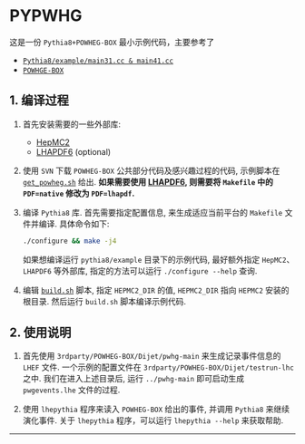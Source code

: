 # PYPWHG

这是一份 `Pythia8+POWHEG-BOX` 最小示例代码，主要参考了

- [`Pythia8/example/main31.cc & main41.cc`](http://home.thep.lu.se/~torbjorn/pythia82html/SampleMainPrograms.html)
- [`POWHGE-BOX`](http://powhegbox.mib.infn.it/)

## 1. 编译过程

1. 首先安装需要的一些外部库:
   - [HepMC2](http://hepmc.web.cern.ch/hepmc/)
   - [LHAPDF6](https://lhapdf.hepforge.org/) (optional)

2. 使用 `SVN` 下载 `POWHEG-BOX` 公共部分代码及感兴趣过程的代码, 示例脚本在 [`get_powheg.sh`](3rdparty/get_powheg.sh) 给出. **如果需要使用 [LHAPDF6](https://lhapdf.hepforge.org/), 则需要将 `Makefile` 中的 `PDF=native` 修改为 `PDF=lhapdf`.**

3. 编译 `Pythia8` 库. 首先需要指定配置信息, 来生成适应当前平台的 `Makefile` 文件并编译. 具体命令如下:

    ```bash
    ./configure && make -j4
    ```

    如果想编译运行 `pythia8/example` 目录下的示例代码, 最好额外指定 `HepMC2`、`LHAPDF6` 等外部库, 指定的方法可以运行 `./configure --help` 查询. 

4. 编辑 [`build.sh`](build.sh) 脚本, 指定 `HEPMC2_DIR` 的值, `HEPMC2_DIR` 指向 `HEPMC2` 安装的根目录. 然后运行 `build.sh` 脚本编译示例代码.

## 2. 使用说明

1. 首先使用 `3rdparty/POWHEG-BOX/Dijet/pwhg-main` 来生成记录事件信息的 `LHEF` 文件. 一个示例的配置文件在 `3rdparty/POWHEG-BOX/Dijet/testrun-lhc` 之中. 我们在进入上述目录后, 运行 `../pwhg-main` 即可启动生成 `pwgevents.lhe` 文件的过程.

2. 使用 `lhepythia` 程序来读入 `POWHEG-BOX` 给出的事件, 并调用 `Pythia8` 来继续演化事件. 关于 `lhepythia` 程序，可以运行 `lhepythia --help` 来获取帮助. 

---------------------------------------------------------------
